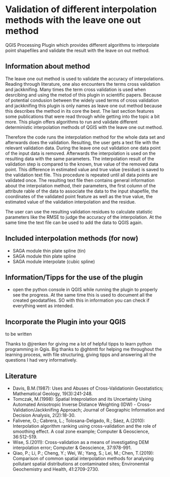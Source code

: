 # Validation of different interpolation methods with the leave one out method
QGIS Processing Plugin which provides different algorithms to interpolate point shapefiles and validate the result with the leave on out method.

## Information about method
The leave one out method is used to validate the accuracy of interpolations. Reading through literature, one also encounters the terms cross validation and jackknifing. Many times the term cross validation is used when desrcibing and using the metod of this plugin in scientific papers. Because of potential condusion between the widely used terms of cross validation and jackknifing this plugin is only names as leave one out method because this describes the method in its core the best. The last section features some publications that were read through while getting into the topic a bit more. This plugin offers algorithms to run and validate different deterministic interpolation methods of QGIS with the leave one out method. 

Therefore the code runs the interpolation method for the whole data set and afterwards does the validation. Resulting, the user gets a text file with the relevant validation data. During the leave one out validation one data point of the input data is removed. Afterwards the interpolation is used on the resulting data with the same parameters. The interpolation result of the validation step is compared to the known, true value of the removed data point. This difference in estimated value and true value (residue) is saved to the validation text file. This procedure is repeated until all data points are validated once. The resulting text file then contains general information about the interpolation method, their parameters, the first column of the attribute rable of the data to associate the data to the input shapefile, the coordinates of the validated point feature as well as the true value, the estimated value of the validation interpolation and the residue.

The user can use the resulting validation residues to calculate statistic parameters like the RMSE to judge the accuracy of the interpolation. At the same time the text file can be used to add the data to QGIS again.

## Included interpolation methods (for now)
* SAGA module thin plate spline (tin)
* SAGA module thin plate spline
* SAGA module interpolate (cubic spline)

## Information/Tipps for the use of the plugin
* open the python console in QGIS while running the plugin to properly see the progress. At the same time this is used to document all the created geodatafiles. SO with this in information you can check if everything went as intended.

## Incorporate the Plugin into your QGIS
to be written

Thanks to @jrenken for giving me a lot of helpful tipps to learn python programming in Qgis. Big thanks to @ghtmtt for helping me throughout the learning process, with file structuring, giving tipps and answering all the questions I had very informatively.

## Literature
* Davis, B.M.(1987): Uses and Abuses of Cross-Validationin Geostatistics; Mathematical Geology, 19(3):241-248.
* Tomczak, M.(1998): Spatial Inteprolation and its Uncertainty Using Automated Anisotropic Inverse Distance Weighting (IDW) - Cross-Validation/Jackknifing Approach; Journal of Geographic Information and Decision Analysis, 2(2):18-30.
* Falivene, O.; Cabrera, L.; Tolosana-Delgado, R.; Sáez, A.(2010): Interpolation algorithm ranking using cross-validation and the role of smoothing effect. A coal zone example; Computer & Geoscience, 36:512-519.
* Wise, S.(2011): Cross-validation as a means of investigating DEM interpolation error; Computer & Geoscience, 37:978-991.
* Qiao, P.; Li, P.; Cheng, Y.; Wei, W.; Yang, S.; Lei, M.; Chen, T.(2019): Comparison of common spatial interpolation methods for analysing pollutant spatial distributions at contaminated sites; Environemtal Geochemistry and Health, 41:2709-2730.